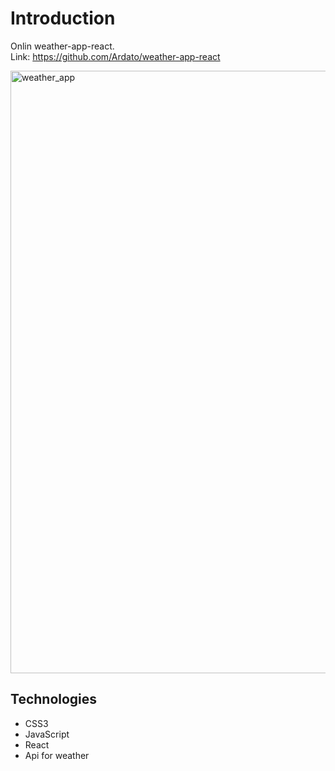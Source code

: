 # Introduction
Onlin weather-app-react.  
Link: https://github.com/Ardato/weather-app-react

<img width="964" alt="weather_app" src="https://user-images.githubusercontent.com/57451519/88385349-d042c480-cdb6-11ea-93a3-65983947d294.PNG">

## Technologies
- CSS3
- JavaScript
- React 
- Api for weather


  
